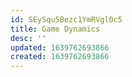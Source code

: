 ```yaml
---
id: SEySqu5Bezc1YmRVgl0c5
title: Game Dynamics
desc: ''
updated: 1639762693866
created: 1639762693866
---
```


